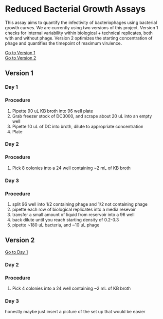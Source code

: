 # Reduced Bacterial Growth Assays 

This assay aims to quantify the infectivity of bacteriophages using bacterial growth curves. We are currently using two versions of this project. Version 1 checks for internal variability within biological + technical replicates, both with and without phage. Version 2 optimizes the starting concentration of phage and quantifies the timepoint of maximum virulence.

[Go to Version 1](#version-1)  
[Go to Version 2](#version-2)  

## Version 1

### Day 1

### Procedure
1. Pipette 90 uL KB broth into 96 well plate
2. Grab freezer stock of DC3000, and scrape about 20 uL into an empty well
3. Pipette 10 uL of DC into broth, dilute to appropriate concentration
4. Plate

### Day 2

### Procedure
1. Pick 8 colonies into a 24 well containing ~2 mL of KB broth

### Day 3

### Procedure
1. split 96 well into 1/2 containing phage and 1/2 not containing phage
2. pipette each row of biological replicates into a media resevoir
3. transfer a small amount of liquid from reservoir into a 96 well
4. back dilute until you reach starting density of 0.2-0.3
5. pipette ~180 uL bacteria, and ~10 uL phage 


## Version 2

[Go to Day 1](#day-1)

### Day 2

### Procedure
1. Pick 4 colonies into a 24 well containing ~2 mL of KB broth

### Day 3
honestly maybe just insert a picture of the set up that would be easier






